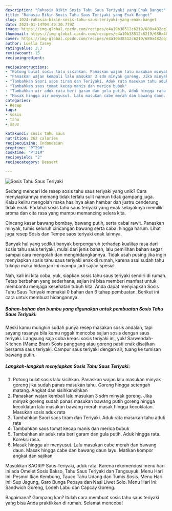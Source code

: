 ```yaml
---
description: "Rahasia Bikin Sosis Tahu Saus Teriyaki yang Enak Banget"
title: "Rahasia Bikin Sosis Tahu Saus Teriyaki yang Enak Banget"
slug: 1024-rahasia-bikin-sosis-tahu-saus-teriyaki-yang-enak-banget
date: 2021-01-14T04:49:20.779Z
image: https://img-global.cpcdn.com/recipes/e4a10b38512c6219/680x482cq70/sosis-tahu-saus-teriyaki-foto-resep-utama.jpg
thumbnail: https://img-global.cpcdn.com/recipes/e4a10b38512c6219/680x482cq70/sosis-tahu-saus-teriyaki-foto-resep-utama.jpg
cover: https://img-global.cpcdn.com/recipes/e4a10b38512c6219/680x482cq70/sosis-tahu-saus-teriyaki-foto-resep-utama.jpg
author: Luella Casey
ratingvalue: 3.3
reviewcount: 15
recipeingredient:

recipeinstructions:
- "Potong bulat sosis lalu sisihkan. Panaskan wajan lalu masukan minyak goreng jika sudah panas masukan tahu. Goreng hingga setengah matang. Angkat dan sisihkansihkan"
- "Panaskan wajan kembali lalu masukan 3 sdm minyak goreng. Jika minyak goreng sudah panas masukan bawang putih goreng hingga kecoklatan lalu masukan bawang merah masak hingga kecoklatan. Masukan sosis aduk rata"
- "Tambahkan Saori saos tiram dan Teriyaki. Aduk rata masukan tahu aduk rata"
- "Tambahkan saos tomat kecap manis dan merica bubuk"
- "Tambahkan air aduk rata beri garam dan gula putih. Aduk hingga rata. Koreksi rasa."
- "Masak hingga air menyusut. Lalu masukan cabe merah dan bawang daun. Masak hingga cabe dan bawang daun layu. Matikan kompor angkat dan sajikan"
categories:
- Resep
tags:
- sosis
- tahu
- saus

katakunci: sosis tahu saus 
nutrition: 262 calories
recipecuisine: Indonesian
preptime: "PT29M"
cooktime: "PT31M"
recipeyield: "2"
recipecategory: Dessert

---
```



![Sosis Tahu Saus Teriyaki](https://img-global.cpcdn.com/recipes/e4a10b38512c6219/680x482cq70/sosis-tahu-saus-teriyaki-foto-resep-utama.jpg)

Sedang mencari ide resep sosis tahu saus teriyaki yang unik? Cara menyiapkannya memang tidak terlalu sulit namun tidak gampang juga. Kalau keliru mengolah maka hasilnya akan hambar dan justru cenderung tidak enak. Padahal sosis tahu saus teriyaki yang enak selayaknya memiliki aroma dan cita rasa yang mampu memancing selera kita.

Cincang kasar bawang bombay, bawang putih, serta cabai rawit. Panaskan minyak, tumis seluruh cincangan bawang serta cabai hingga harum. Lihat juga resep Sosis dan Tempe saos teriyaki enak lainnya.

Banyak hal yang sedikit banyak berpengaruh terhadap kualitas rasa dari sosis tahu saus teriyaki, mulai dari jenis bahan, lalu pemilihan bahan segar sampai cara mengolah dan menghidangkannya. Tidak usah pusing jika ingin menyiapkan sosis tahu saus teriyaki enak di rumah, karena asal sudah tahu triknya maka hidangan ini mampu jadi sajian spesial.


Nah, kali ini kita coba, yuk, siapkan sosis tahu saus teriyaki sendiri di rumah. Tetap berbahan yang sederhana, sajian ini bisa memberi manfaat untuk membantu menjaga kesehatan tubuh kita. Anda dapat menyiapkan Sosis Tahu Saus Teriyaki memakai 0 bahan dan 6 tahap pembuatan. Berikut ini cara untuk membuat hidangannya.

<!--inarticleads1-->

##### Bahan-bahan dan bumbu yang digunakan untuk pembuatan Sosis Tahu Saus Teriyaki:



Meski kamu mungkin sudah punya resep masakan sosis andalan, tapi sayang rasanya bila kamu nggak mencoba sajian sosis dengan saus teriyaki. Langsung saja coba kreasi sosis teriyaki ini, yuk! Sarwendah-Kitchen (Mamz Bran) Sosis panggang atau goreng pasti enak disajikan bersama saus teriyaki. Campur saus teriyaki dengan air, tuang ke tumisan bawang putih. 

<!--inarticleads2-->

##### Langkah-langkah menyiapkan Sosis Tahu Saus Teriyaki:

1. Potong bulat sosis lalu sisihkan. Panaskan wajan lalu masukan minyak goreng jika sudah panas masukan tahu. Goreng hingga setengah matang. Angkat dan sisihkansihkan
1. Panaskan wajan kembali lalu masukan 3 sdm minyak goreng. Jika minyak goreng sudah panas masukan bawang putih goreng hingga kecoklatan lalu masukan bawang merah masak hingga kecoklatan. Masukan sosis aduk rata
1. Tambahkan Saori saos tiram dan Teriyaki. Aduk rata masukan tahu aduk rata
1. Tambahkan saos tomat kecap manis dan merica bubuk
1. Tambahkan air aduk rata beri garam dan gula putih. Aduk hingga rata. Koreksi rasa.
1. Masak hingga air menyusut. Lalu masukan cabe merah dan bawang daun. Masak hingga cabe dan bawang daun layu. Matikan kompor angkat dan sajikan


Masukkan SAORI® Saus Teriyaki, aduk rata. Karena rekomendasi menu hari ini ada Omelet Sosis Bakso, Tahu Saus Teriyaki dan Tangsuyuk. Menu Hari Ini: Pesmol Ikan Kembung, Tauco Tahu Udang dan Tumis Sosis. Menu Hari Ini: Sup Jagung, Garo Bunga Pepaya dan Nasi Liwet Solo. Menu Hari Ini: Sandwich Goreng, Lodeh Labu dan Capcay Goreng. 

Bagaimana? Gampang kan? Itulah cara membuat sosis tahu saus teriyaki yang bisa Anda praktikkan di rumah. Selamat mencoba!
